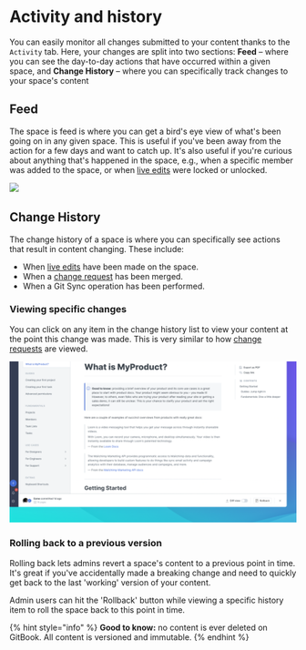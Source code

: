 # Activity and history

You can easily monitor all changes submitted to your content thanks to the `Activity` tab. Here, your changes are split into two sections: **Feed** – where you can see the day-to-day actions that have occurred within a given space, and **Change History** – where you can specifically track changes to your space's content

## Feed <a href="#see-all-the-activities" id="see-all-the-activities"></a>

The space is feed is where you can get a bird's eye view of what's been going on in any given space. This is useful if you've been away from the action for a few days and want to catch up. It's also useful if you're curious about anything that's happened in the space, e.g., when a specific member was added to the space, or when [live edits](../editor/live-edits.md#toggling-live-edit-on-or-off) were locked or unlocked.

![](../.gitbook/assets/app.gitbook-alpha.com\_o\_YNVh6VKj6PtILeXzO7M9\_home.png)

## Change History <a href="#see-the-activity-of-a-specific-draft" id="see-the-activity-of-a-specific-draft"></a>

The change history of a space is where you can specifically see actions that result in content changing. These include:

* When [live edits](../editor/live-edits.md) have been made on the space.
* When a [change request](../editor/change-requests.md) has been merged.
* When a Git Sync operation has been performed.

### Viewing specific changes

You can click on any item in the change history list to view your content at the point this change was made. This is very similar to how [change requests](../editor/change-requests.md) are viewed.

![](<../.gitbook/assets/History View.png>)

### Rolling back to a previous version

Rolling back lets admins revert a space's content to a previous point in time. It's great if you've accidentally made a breaking change and need to quickly get back to the last 'working' version of your content.

Admin users can hit the 'Rollback' button while viewing a specific history item to roll the space back to this point in time.

{% hint style="info" %}
**Good to know:** no content is ever deleted on GitBook. All content is versioned and immutable.
{% endhint %}
